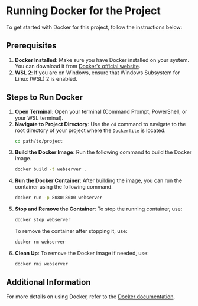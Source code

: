 # Running Docker for the Project

To get started with Docker for this project, follow the instructions below:

## Prerequisites

1. **Docker Installed**: Make sure you have Docker installed on your system. You can download it from [Docker's official website](https://www.docker.com/products/docker-desktop).
2. **WSL 2**: If you are on Windows, ensure that Windows Subsystem for Linux (WSL) 2 is enabled.

## Steps to Run Docker

1. **Open Terminal**: Open your terminal (Command Prompt, PowerShell, or your WSL terminal).
2. **Navigate to Project Directory**: Use the `cd` command to navigate to the root directory of your project where the `Dockerfile` is located.
   ```bash
   cd path/to/project
   ```
3. **Build the Docker Image**: Run the following command to build the Docker image.
   ```bash
   docker build -t webserver .
   ```
4. **Run the Docker Container**: After building the image, you can run the container using the following command.
   ```bash
   docker run -p 8080:8080 webserver
   ```
6. **Stop and Remove the Container**: To stop the running container, use:
   ```bash
   docker stop webserver
   ```
   To remove the container after stopping it, use:
   ```bash
   docker rm webserver
   ```
7. **Clean Up**: To remove the Docker image if needed, use:
   ```bash
   docker rmi webserver
   ```

## Additional Information

For more details on using Docker, refer to the [Docker documentation](https://docs.docker.com/).

